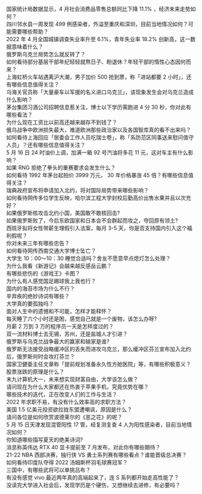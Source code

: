 国家统计局数据显示，4 月社会消费品零售总额同比下降 11.1% ，经济未来走势如何？  
四川邻水县一周发现 499 例感染者，外溢至重庆和深圳，目前当地情况如何？可能需要哪些帮助？  
2022 年 4 月全国城镇调查失业率升至 6.1%，青年失业率 18.2% 创新高，这一数据意味着什么？  
俄罗斯乌克兰局势怎么就反转了？  
如何看待部分基层干部年纪轻轻就熬日子、盼退休？年轻干部的惰性心态因何而来？  
上海虹桥火车站遇离沪大潮，男子加价 500 抢到票，称「进站都要 2 小时」，还有哪些信息值得关注？  
乌海关官员称「大量豪车以军援的名义进口乌克兰」，该现象发生会对乌克兰造成什么影响？  
茅台集团习酒公司招聘信息惹关注，博士以下学历需跑进 4 分 30 秒，你对此有哪些看法？  
为什么现在工资比以前高还越来越存不到钱了？  
俄乌战争中欧洲损失最大，难道欧洲那些政治家以及各国智库真的看不出来吗？  
如何看待上海回应「居委会工作人员吃瑞士卷」，称「系防范区同事送来慰问值守人员」？还有哪些信息值得关注？  
5 月 16 日 24 时油价上调，加满一箱 92 号汽油将多花 11 元，这对车主有什么影响？  
如果 RNG 拒绝了拳头的重赛要求会发生什么？  
如何看待 1992 年茅台起拍价 3999 万元， 30 年价格暴涨 45 倍？有哪些信息值得关注？  
瑞典政府宣布将申请加入北约，将对国际局势带来哪些影响？  
如何看待网传多位学生反映，哈尔滨工程大学封校后勤高价出售水果并且以次充好？  
如果俄罗斯核攻击北约小国，美国敢不敢核回击?  
如果俄罗斯败了，今后东欧国家和日本会不会群起而攻之，夺回原有领土?  
西班牙拟将女性带薪生理假引入法案，每月 3-5 天，你是否支持国内引入这个福利假呢？  
你对未来三年有哪些忠告？  
如何看待网传西南交通大学博士坠亡？  
大学生 10：00～10：30 睡觉合适吗？舍友不愿意早点熄灯怎么处理？  
为什么我看《新游记》会越来越反感岳云鹏？  
有哪些悲伤的《游戏王》卡图？  
为什么有人感觉国足踢球我上我也行？  
国内的海苔市场为什么不行？  
辛弃疾的绝妙诗词有哪些？  
大学真的要孤独吗？  
面对人生中的遗憾和不可能，怎样才能释怀？  
每天睡了六个小时还是困，感觉自己就是一个废物，该怎么办呀?  
月薪 2 万到 3 万的程序员一天是怎样度过的？  
双一流材料博士去无锡，苏州，还是盐城人才引进？  
俄罗斯与乌克兰战争最大的赢家和输家是谁?  
俄罗斯无法接受战略缓冲区的丢失而进攻乌克兰，那么缓冲区芬兰宣布加入北约后，俄罗斯何时会攻打芬兰？  
国家卫健委主任文章称「提前规划准备永久性方舱医院」等，有哪些积极意义？  
股票涨跌的原理是什么？  
末九计算机大一，未来想实现财富自由，大学该怎么做？  
请问现在为什么大家都还在热衷于苹果手机，究竟优势在哪？  
哪些技术的迭代，正在改变人们的工作与生活？  
2022 年求职不易，有没有什么效率高的求职方法？  
美国 1.5 亿美元投资欲拉拢东盟遭嘲讽，原因是什么？  
请问各位是如何欣赏波德莱尔的《恶之花》的呢？  
5 月 15 日天津发现混管阳性 17 管，经复测复查 4 人为阳性感染者，目前当地情况如何？  
你知道哪些描写夏天的绝美诗词?  
消息称英伟达 RTX 40 显卡提前至 7 月发布，对此你有哪些期待？  
21-22 NBA 西部决赛，独行侠 VS 勇士系列赛有哪些看点？谁能晋级总决赛？  
如何看待印度队夺得 2022 汤姆斯杯羽毛球赛冠军？  
三国中，有哪些武将可以单挑吕布？  
有没有感觉 vivo 最近两年真的高端起来了，连 S 系列都开始走高性能了？  
没读完大学进入社会后，发现学历是个硬伤，又想继续去进修，有必要吗？  
